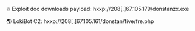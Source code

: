 :fire: Exploit doc downloads payload: hxxp://208[.]67.105.179/donstanzx.exe


:earth_americas: LokiBot C2: hxxp://208[.]67.105.161/donstan/five/fre.php
